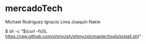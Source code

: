 # mercadoTech
Michael Rodriguez
Ignacio Lima
Joaquin Nakle


$ sh -c "$(curl -fsSL https://raw.github.com/ohmyzsh/ohmyzsh/master/tools/install.sh)"
